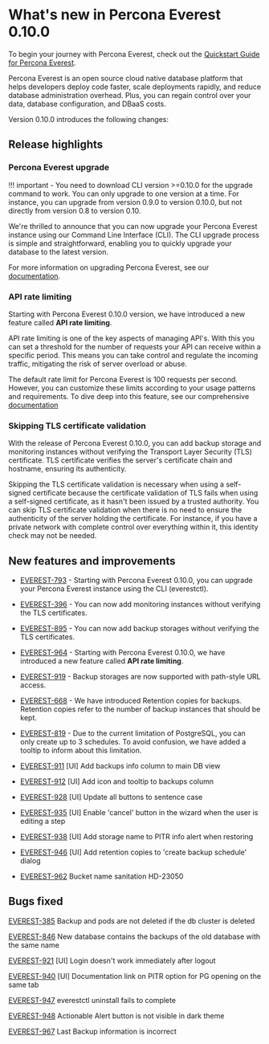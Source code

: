 # What's new in Percona Everest 0.10.0

To begin your journey with Percona Everest, check out the [Quickstart Guide for Percona Everest](../quickstart-guide/quick-install.md).

Percona Everest is an open source cloud native database platform that helps developers deploy code faster, scale deployments rapidly, and reduce database administration overhead. Plus, you can regain control over your data, database configuration, and DBaaS costs.

Version 0.10.0 introduces the following changes:


## Release highlights

### Percona Everest upgrade

!!! important
     - You need to download CLI version >=0.10.0 for the upgrade command to work. You can only upgrade to one version at a time. For instance, you can upgrade from version 0.9.0 to version 0.10.0, but not directly from version 0.8 to version 0.10. 

We're thrilled to announce that you can now upgrade your Percona Everest instance using our Command Line Interface (CLI). The CLI upgrade process is simple and straightforward, enabling you to quickly upgrade your database to the latest version.

For more information on upgrading Percona Everest, see our [documentation](https://docs.percona.com/everest/upgrade_with_cli.html).


### API rate limiting

Starting with Percona Everest 0.10.0 version, we have introduced a new feature called **API rate limiting**. 

API rate limiting is one of the key aspects of managing API's. With this you can set a threshold for the number of requests your API can receive within a specific period. This means you can take control and regulate the incoming traffic, mitigating the risk of server overload or abuse. 

The default rate limit for Percona Everest is 100 requests per second. However, you can customize these limits according to your usage patterns and requirements. To dive deep into this feature, see our comprehensive [documentation](https://docs.percona.com/everest/use/API_rate_limit.html)


### Skipping TLS certificate validation

With the release of Percona Everest 0.10.0, you can add backup storage and monitoring instances without verifying the Transport Layer Security (TLS) certificate. TLS certificate verifies the server's certificate chain and hostname, ensuring its authenticity.

Skipping the TLS certificate validation is necessary when using a self-signed certificate because the certificate validation of TLS fails when using a self-signed certificate, as it hasn't been issued by a trusted authority. You can skip TLS certificate validation when there is no need to ensure the authenticity of the server holding the certificate. For instance, if you have a private network with complete control over everything within it, this identity check may not be needed.


## New features and improvements


- [EVEREST-793](https://perconadev.atlassian.net/browse/EVEREST-793) - Starting with Percona Everest 0.10.0, you can upgrade your Percona Everest instance using the CLI (everestctl).

- [EVEREST-396](https://perconadev.atlassian.net/browse/EVEREST-396) - You can now add monitoring instances without verifying the TLS certificates. 

- [EVEREST-895](https://perconadev.atlassian.net/browse/EVEREST-895) - You can now add backup storages without verifying the TLS certificates.

- [EVEREST-964](https://perconadev.atlassian.net/browse/EVEREST-964) - Starting with Percona Everest 0.10.0, we have introduced a new feature called **API rate limiting**. 

- [EVEREST-919](https://perconadev.atlassian.net/browse/EVEREST-919) - Backup storages are now supported with path-style URL access.

- [EVEREST-668](https://perconadev.atlassian.net/browse/EVEREST-668) - We have introduced Retention copies for backups. Retention copies refer to the number of backup instances that should be kept.


- [EVEREST-819](https://perconadev.atlassian.net/browse/EVEREST-819) - Due to the current limitation of PostgreSQL, you can only create up to 3 schedules. To avoid confusion, we have added a tooltip to inform about this limitation.

- [EVEREST-911](https://perconadev.atlassian.net/browse/EVEREST-911) \[UI\] Add backups info column to main DB view

- [EVEREST-912](https://perconadev.atlassian.net/browse/EVEREST-912) \[UI\] Add icon and tooltip to backups column

- [EVEREST-928](https://perconadev.atlassian.net/browse/EVEREST-928) \[UI\] Update all buttons to sentence case

- [EVEREST-935](https://perconadev.atlassian.net/browse/EVEREST-935) \[UI\] Enable 'cancel' button in the wizard when the user is editing a step

- [EVEREST-938](https://perconadev.atlassian.net/browse/EVEREST-938) \[UI\] Add storage name to PITR info alert when restoring

- [EVEREST-946](https://perconadev.atlassian.net/browse/EVEREST-946) \[UI\] Add retention copies to 'create backup schedule' dialog

- [EVEREST-962](https://perconadev.atlassian.net/browse/EVEREST-962) Bucket name sanitation HD-23050


## Bugs fixed

[EVEREST-385](https://perconadev.atlassian.net/browse/EVEREST-385) Backup and pods are not deleted if the db cluster is deleted

[EVEREST-846](https://perconadev.atlassian.net/browse/EVEREST-846) New database contains the backups of the old database with the same name

[EVEREST-921](https://perconadev.atlassian.net/browse/EVEREST-921) \[UI\] Login doesn't work immediately after logout

[EVEREST-940](https://perconadev.atlassian.net/browse/EVEREST-940) \[UI\] Documentation link on PITR option for PG opening on the same tab

[EVEREST-947](https://perconadev.atlassian.net/browse/EVEREST-947) everestctl uninstall fails to complete

[EVEREST-948](https://perconadev.atlassian.net/browse/EVEREST-948) Actionable Alert button is not visible in dark theme

[EVEREST-967](https://perconadev.atlassian.net/browse/EVEREST-967) Last Backup information is incorrect
















